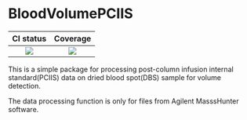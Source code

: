 # BloodVolumePCIIS

|CI status|Coverage|
|:-------:|:------:|
| [![][ci-img]][ci-url]| [![][codecov-img]][codecov-url]|

[ci-img]: https://github.com/yufongpeng/BloodVolumePCIIS.jl/workflows/CI/badge.svg
[ci-url]: https://github.com/yufongpeng/BloodVolumePCIIS.jl/actions
[codecov-img]: https://codecov.io/gh/yufongpeng/BloodVolumePCIIS.jl/branch/maSTER/graph/badge.svg
[codecov-url]: https://codecov.io/gh/yufongpeng/BloodVolumePCIIS.jl

This is a simple package for processing post-column infusion internal standard(PCIIS) data on dried blood spot(DBS) sample for volume detection.

The data processing function is only for files from Agilent MasssHunter software.